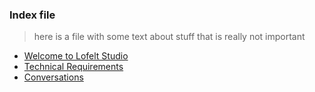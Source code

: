 <head>
  <link rel="stylesheet" type="text/css" href="theme.css">
</head>

### Index file

> here is a file with some text about stuff that is really not important

<ul class="list-inline tabs-underlined">
  <li>
    <a href="LofeltHapticPhilosophy" title="Welcome to Lofelt Studio" class="tab-underlined">Welcome to Lofelt Studio</a>
  </li>
  <li>
      <a href="TechnicalRequirements" title="Technical Requirements" class="tab-underlined">Technical Requirements</a>
  </li>
  <li>
    <a href="#" class="tab-underlined">Conversations</a>
  </li>
</ul>
